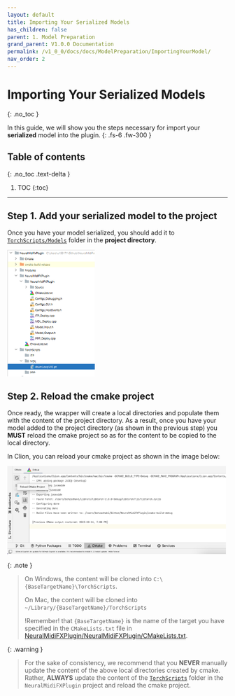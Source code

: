 ```yaml
---
layout: default
title: Importing Your Serialized Models
has_children: false
parent: 1. Model Preparation
grand_parent: V1.0.0 Documentation
permalink: /v1_0_0/docs/docs/ModelPreparation/ImportingYourModel/
nav_order: 2
---
```


# Importing Your Serialized Models
{: .no_toc }

In this guide, we will show you the steps necessary for import your **serialized** model into the plugin.
{: .fs-6 .fw-300 }

## Table of contents
{: .no_toc .text-delta }

1. TOC
{:toc}

---

## Step 1. Add your serialized model to the project

Once you have your model serialized, you should add it to [`TorchScripts/Models`](https://github.com/behzadhaki/NeuralMidiFXPlugin/tree/master/TorchScripts) 
folder in the **project directory**.


<img src="/assets/images/TorchScriptFolderStruct.png" width="200" alt="MDLFile">


## Step 2. Reload the cmake project
Once ready, the wrapper will create a local directories and populate them with the content of the project directory.
As a result, once you have your model added to the project directory (as shown in the previous step)
you **MUST** reload the cmake project so as for the content to be copied to the local directory.


In Clion, you can reload your cmake project as shown in the image below:


<img src="/assets/images/cmake_reload.png" width="500" alt="CMAKE Reload Image">


{: .note }
> On Windows, the content will be cloned into `C:\{BaseTargetName}\TorchScripts`.
> 
> On Mac, the content will be cloned into `~/Library/{BaseTargetName}/TorchScripts`
> 
> !Remember! that `{BaseTargetName}` is the name of the target you have specified in the `CMakeLists.txt` file
> in [NeuralMidiFXPlugin/NeuralMidiFXPlugin/CMakeLists.txt](https://github.com/behzadhaki/NeuralMidiFXPlugin/blob/master/NeuralMidiFXPlugin/NeuralMidiFXPlugin/CMakeLists.txt).
> 

{: .warning }
> For the sake of consistency, we recommend that you **NEVER** manually update the content of the above local directories created by cmake. 
> Rather, **ALWAYS** update the content of the [`TorchScripts`](https://github.com/behzadhaki/NeuralMidiFXPlugin/tree/master/TorchScripts/) folder in the `NeuralMidiFXPlugin` project and reload the cmake project.


